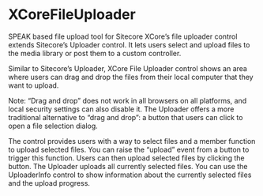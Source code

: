 XCoreFileUploader
=================

SPEAK based file upload tool for Sitecore
XCore’s file uploader control extends Sitecore’s Uploader control. It lets users select and upload files to the media library or post them to a custom controller. 

Similar to Sitecore’s Uploader, XCore File Uploader control shows an area where users can drag and drop the files from their local computer that they want to upload.  

Note: “Drag and drop” does not work in all browsers on all platforms, and local security settings can also disable it. The Uploader offers a more traditional alternative to “drag and drop”: a button that users can click to open a file selection dialog. 

The control provides users with a way to select files and a member function to upload selected files. You can raise the “upload” event from a button to trigger this function. Users can then upload selected files by clicking the button. The Uploader uploads all currently selected files. You can use the UploaderInfo control to show information about the currently selected files and the upload progress.
